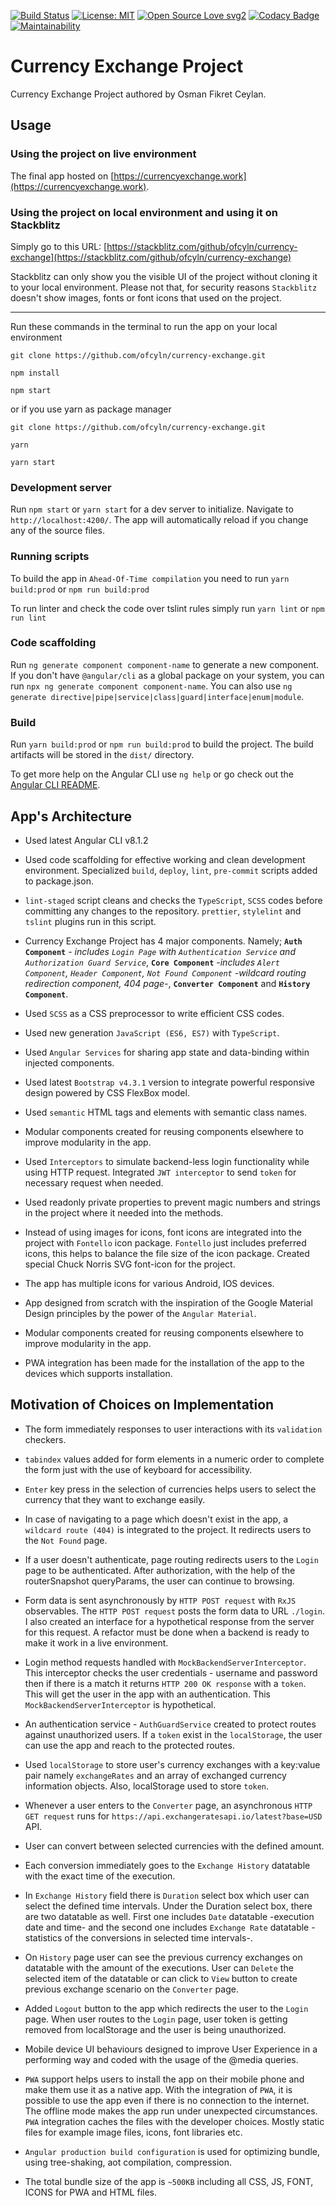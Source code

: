 [![Build Status](https://travis-ci.org/ofcyln/currency-exchange.svg?branch=master)](https://travis-ci.org/ofcyln/currency-exchange)
[![License: MIT](https://img.shields.io/badge/License-MIT-green.svg)](https://opensource.org/licenses/MIT)
[![Open Source Love svg2](https://badges.frapsoft.com/os/v2/open-source.svg?v=103)](https://github.com/ellerbrock/open-source-badges/)
[![Codacy Badge](https://api.codacy.com/project/badge/Grade/0daf17f0d00b492e980b79cb9f1b2980)](https://www.codacy.com/app/ofcyln/currency-exchange?utm_source=github.com&amp;utm_medium=referral&amp;utm_content=ofcyln/currency-exchange&amp;utm_campaign=Badge_Grade)
[![Maintainability](https://api.codeclimate.com/v1/badges/e0d6ef4966fdaffb362d/maintainability)](https://codeclimate.com/github/ofcyln/currency-exchange/maintainability)

# Currency Exchange Project

Currency Exchange Project authored by Osman Fikret Ceylan.

## Usage

### Using the project on live environment

The final app hosted on [https://currencyexchange.work](https://currencyexchange.work).

### Using the project on local environment and using it on Stackblitz

Simply go to this URL: [https://stackblitz.com/github/ofcyln/currency-exchange](https://stackblitz.com/github/ofcyln/currency-exchange)

Stackblitz can only show you the visible UI of the project without cloning it to your local environment. Please not that, for security reasons `Stackblitz` doesn't show images, fonts or font icons that used on the project.

----------------

Run these commands in the terminal to run the app on your local environment

    git clone https://github.com/ofcyln/currency-exchange.git

    npm install

    npm start

or if you use yarn as package manager

    git clone https://github.com/ofcyln/currency-exchange.git

    yarn

    yarn start

### Development server

Run `npm start` or `yarn start` for a dev server to initialize. 
Navigate to `http://localhost:4200/`. The app will automatically reload if you change any of the source files.

### Running scripts 

To build the app in `Ahead-Of-Time compilation` you need to run `yarn build:prod` or `npm run build:prod`

To run linter and check the code over tslint rules simply run `yarn lint` or `npm run lint`

### Code scaffolding

Run `ng generate component component-name` to generate a new component. If you don't have `@angular/cli` as a global package on your system, you can run `npx ng generate component component-name`. You can also use `ng generate directive|pipe|service|class|guard|interface|enum|module`.

### Build

Run `yarn build:prod` or `npm run build:prod` to build the project. 
The build artifacts will be stored in the `dist/` directory.

To get more help on the Angular CLI use `ng help` or go check out the [Angular CLI README](https://github.com/angular/angular-cli/blob/master/README.md).

## App's Architecture
*   Used latest Angular CLI v8.1.2

*   Used code scaffolding for effective working and clean development environment. Specialized `build`, `deploy`, `lint`, `pre-commit` scripts added to package.json.

*   `lint-staged` script cleans and checks the `TypeScript`, `SCSS` codes before committing any changes to the repository. `prettier`, `stylelint` and `tslint` plugins run in this script.

*   Currency Exchange Project has 4 major components. Namely; **`Auth Component`** - _includes `Login Page` with `Authentication Service` and `Authorization Guard Service`_, **`Core Component`** -_includes `Alert Component`, `Header Component`, `Not Found Component` -wildcard routing redirection component, 404 page-_, **`Converter Component`** and **`History Component`**.

*   Used `SCSS` as a CSS preprocessor to write efficient CSS codes.

*   Used new generation `JavaScript (ES6, ES7)` with `TypeScript`.

*   Used `Angular Services` for sharing app state and data-binding within injected components.

*   Used latest `Bootstrap v4.3.1` version to integrate powerful responsive design powered by CSS FlexBox model.

*   Used `semantic` HTML tags and elements with semantic class names.

*   Modular components created for reusing components elsewhere to improve modularity in the app.

*   Used `Interceptors` to simulate backend-less login functionality while using HTTP request. Integrated `JWT interceptor` to send `token` for necessary request when needed.

*   Used readonly private properties to prevent magic numbers and strings in the project where it needed into the methods.

*   Instead of using images for icons, font icons are integrated into the project with `Fontello` icon package. `Fontello` just includes preferred icons, this helps to balance the file size of the icon package. Created special Chuck Norris SVG font-icon for the project.

*   The app has multiple icons for various Android, IOS devices.

*   App designed from scratch with the inspiration of the Google Material Design principles by the power of the `Angular Material`.

*   Modular components created for reusing components elsewhere to improve modularity in the app.

*   PWA integration has been made for the installation of the app to the devices which supports installation.

## Motivation of Choices on Implementation

*   The form immediately responses to user interactions with its `validation` checkers.

*   `tabindex` values added for form elements in a numeric order to complete the form just with the use of keyboard for accessibility.

*   `Enter` key press in the selection of currencies helps users to select the currency that they want to exchange easily.

*   In case of navigating to a page which doesn't exist in the app, a `wildcard route (404)` is integrated to the project. It redirects users to the `Not Found` page. 

*   If a user doesn't authenticate, page routing redirects users to the `Login` page to be authenticated. After authorization, with the help of the routerSnapshot queryParams, the user can continue to browsing.

*   Form data is sent asynchronously by `HTTP POST request` with `RxJS` observables. The `HTTP POST request` posts the form data to URL `./login`. I also created an interface for a hypothetical response from the server for this request. A refactor must be done when a backend is ready to make it work in a live environment.

*   Login method requests handled with `MockBackendServerInterceptor`. This interceptor checks the user credentials - username and password then if there is a match it returns `HTTP 200 OK response` with a `token`. This will get the user in the app with an authentication. This `MockBackendServerInterceptor` is hypothetical.

*   An authentication service - `AuthGuardService` created to protect routes against unauthorized users. If a `token` exist in the `localStorage`, the user can use the app and reach to the protected routes.

*   Used `localStorage` to store user's currency exchanges with a key:value pair namely `exchangeRates` and an array of exchanged currency information objects. Also, localStorage used to store `token`.

*   Whenever a user enters to the `Converter` page, an asynchronous `HTTP GET request` runs for `https://api.exchangeratesapi.io/latest?base=USD` API.

*   User can convert between selected currencies with the defined amount.

*   Each conversion immediately goes to the `Exchange History` datatable with the exact time of the execution.

*   In `Exchange History` field there is `Duration` select box which user can select the defined time intervals. Under the Duration select box, there are two datatable as well. First one includes `Date` datatable -execution date and time- and the second one includes `Exchange Rate` datatable -statistics of the conversions in selected time intervals-.

*   On `History` page user can see the previous currency exchanges on datatable with the amount of the executions. User can `Delete` the selected item of the datatable or can click to `View` button to create previous exchange scenario on the `Converter` page.

*   Added `Logout` button to the app which redirects the user to the `Login` page. When user routes to the `Login` page, user token is getting removed from localStorage and the user is being unauthorized. 

*   Mobile device UI behaviours designed to improve User Experience in a performing way and coded with the usage of the @media queries.

*   `PWA` support helps users to install the app on their mobile phone and make them use it as a native app. With the integration of `PWA`, it is possible to use the app even if there is no connection to the internet. The offline mode makes the app run under unexpected circumstances. `PWA` integration caches the files with the developer choices. Mostly static files for example image files, icons, font libraries etc.

*   `Angular production build configuration` is used for optimizing bundle, using tree-shaking, aot compilation, compression.

*   The total bundle size of the app is `~500KB` including all CSS, JS, FONT, ICONS for PWA and HTML files.
